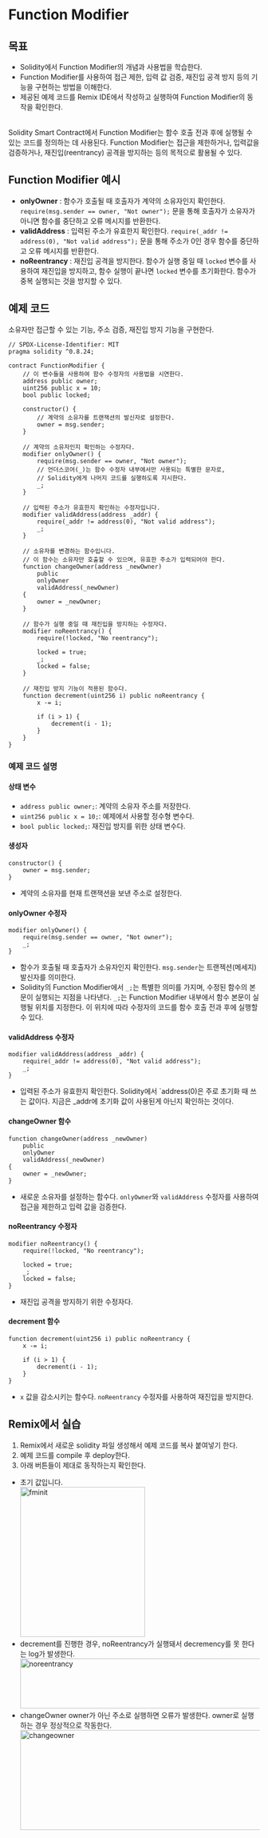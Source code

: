 # Function Modifier

## 목표
- Solidity에서 Function Modifier의 개념과 사용법을 학습한다.
- Function Modifier를 사용하여 접근 제한, 입력 값 검증, 재진입 공격 방지 등의 기능을 구현하는 방법을 이해한다.
- 제공된 예제 코드를 Remix IDE에서 작성하고 실행하여 Function Modifier의 동작을 확인한다.

<br>
Solidity Smart Contract에서 Function Modifier는 함수 호출 전과 후에 실행될 수 있는 코드를 정의하는 데 사용된다. Function Modifier는 접근을 제한하거나, 입력값을 검증하거나, 재진입(reentrancy) 공격을 방지하는 등의 목적으로 활용될 수 있다.

## Function Modifier 예시

- **onlyOwner** : 함수가 호출될 때 호출자가 계약의 소유자인지 확인한다. `require(msg.sender == owner, "Not owner");` 문을 통해 호출자가 소유자가 아니면 함수를 중단하고 오류 메시지를 반환한다.
- **validAddress** : 입력된 주소가 유효한지 확인한다. `require(_addr != address(0), "Not valid address");` 문을 통해 주소가 0인 경우 함수를 중단하고 오류 메시지를 반환한다.
- **noReentrancy** : 재진입 공격을 방지한다. 함수가 실행 중일 때 `locked` 변수를 사용하여 재진입을 방지하고, 함수 실행이 끝나면 `locked` 변수를 초기화한다. 함수가 중복 실행되는 것을 방지할 수 있다.

## 예제 코드
소유자만 접근할 수 있는 기능, 주소 검증, 재진입 방지 기능을 구현한다.

```solidity
// SPDX-License-Identifier: MIT
pragma solidity ^0.8.24;

contract FunctionModifier {
    // 이 변수들을 사용하여 함수 수정자의 사용법을 시연한다.
    address public owner;
    uint256 public x = 10;
    bool public locked;

    constructor() {
        // 계약의 소유자를 트랜잭션의 발신자로 설정한다.
        owner = msg.sender;
    }

    // 계약의 소유자인지 확인하는 수정자다.
    modifier onlyOwner() {
        require(msg.sender == owner, "Not owner");
        // 언더스코어(_)는 함수 수정자 내부에서만 사용되는 특별한 문자로,
        // Solidity에게 나머지 코드를 실행하도록 지시한다.
        _;
    }

    // 입력된 주소가 유효한지 확인하는 수정자입니다.
    modifier validAddress(address _addr) {
        require(_addr != address(0), "Not valid address");
        _;
    }

    // 소유자를 변경하는 함수입니다.
    // 이 함수는 소유자만 호출할 수 있으며, 유효한 주소가 입력되어야 한다.
    function changeOwner(address _newOwner)
        public
        onlyOwner
        validAddress(_newOwner)
    {
        owner = _newOwner;
    }

    // 함수가 실행 중일 때 재진입을 방지하는 수정자다.
    modifier noReentrancy() {
        require(!locked, "No reentrancy");

        locked = true;
        _;
        locked = false;
    }

    // 재진입 방지 기능이 적용된 함수다.
    function decrement(uint256 i) public noReentrancy {
        x -= i;

        if (i > 1) {
            decrement(i - 1);
        }
    }
}
```

### 예제 코드 설명

#### 상태 변수
- `address public owner;`: 계약의 소유자 주소를 저장한다.
- `uint256 public x = 10;`: 예제에서 사용할 정수형 변수다.
- `bool public locked;`: 재진입 방지를 위한 상태 변수다.

#### 생성자
```solidity
constructor() {
    owner = msg.sender;
}
```
- 계약의 소유자를 현재 트랜잭션을 보낸 주소로 설정한다.

#### onlyOwner 수정자
```solidity
modifier onlyOwner() {
    require(msg.sender == owner, "Not owner");
    _;
}
```
- 함수가 호출될 때 호출자가 소유자인지 확인한다. `msg.sender`는 트랜젝션(메세지) 발신자를 의미한다.
- Solidity의 Function Modifier에서 `_;`는 특별한 의미를 가지며, 수정된 함수의 본문이 실행되는 지점을 나타낸다. `_;`는 Function Modifier 내부에서 함수 본문이 실행될 위치를 지정한다. 이 위치에 따라 수정자의 코드를 함수 호출 전과 후에 실행할 수 있다.

#### validAddress 수정자
```solidity
modifier validAddress(address _addr) {
    require(_addr != address(0), "Not valid address");
    _;
}
```
- 입력된 주소가 유효한지 확인한다. Solidity에서 `address(0)은 주로 초기화 때 쓰는 값이다. 지금은 _addr에 초기화 값이 사용된게 아닌지 확인하는 것이다.

#### changeOwner 함수
```solidity
function changeOwner(address _newOwner)
    public
    onlyOwner
    validAddress(_newOwner)
{
    owner = _newOwner;
}
```
- 새로운 소유자를 설정하는 함수다. `onlyOwner`와 `validAddress` 수정자를 사용하여 접근을 제한하고 입력 값을 검증한다.

#### noReentrancy 수정자
```solidity
modifier noReentrancy() {
    require(!locked, "No reentrancy");

    locked = true;
    _;
    locked = false;
}
```
- 재진입 공격을 방지하기 위한 수정자다.

#### decrement 함수
```solidity
function decrement(uint256 i) public noReentrancy {
    x -= i;

    if (i > 1) {
        decrement(i - 1);
    }
}
```
- `x` 값을 감소시키는 함수다. `noReentrancy` 수정자를 사용하여 재진입을 방지한다.

## Remix에서 실습 
1. Remix에서 새로운 solidity 파일 생성해서 예제 코드를 복사 붙여넣기 한다.
2. 예제 코드를 compile 후 deploy한다.
3. 아래 버튼들이 제대로 동작하는지 확인한다.

- 초기 값입니다. <br/>
<img src= "https://github.com/Joon2000/Solidity-modules/blob/01752bdda7fa47e51918004ff029d72416de6492/images/functionmodifier/fminit.png" width="250px" height="300px" 
  title="fminit" alt="fminit"><br/>
- decrement를 진행한 경우, noReentrancy가 실행돼서 decremency를 못 한다는 log가 발생한다.
<img src= "https://github.com/Joon2000/Solidity-modules/blob/01752bdda7fa47e51918004ff029d72416de6492/images/functionmodifier/noreentrancy.png" width="1000px" height="100px" 
  title="noreentrancy" alt="noreentrancy"><br/>
- changeOwner owner가 아닌 주소로 실행하면 오류가 발생한다. owner로 실행하는 경우 정상적으로 작동한다.
<img src= "https://github.com/Joon2000/Solidity-modules/blob/01752bdda7fa47e51918004ff029d72416de6492/images/functionmodifier/changeowner.png" width="1000px" height="200px" 
  title="changeowner" alt="changeowner"><br/>
